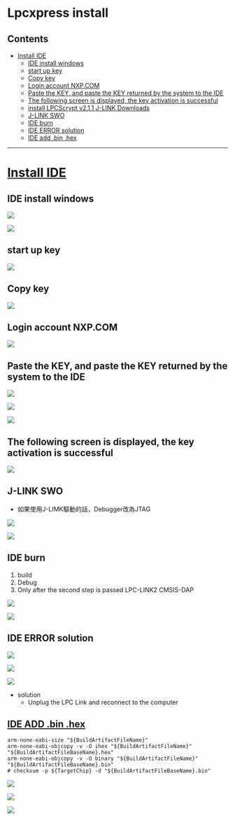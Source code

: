 # Lpcxpress install

## Contents
- [Install IDE](#Install-IDE)
  - [IDE install windows](#IDE-install-windows)
  - [start up key](#start-up-key)
  - [Copy key](#Copy-key)
  - [Login account NXP.COM](#Login-account-NXP.COM)
  - [Paste the KEY, and paste the KEY returned by the system to the IDE](#Paste-the-KEY-and-paste-the-KEY-returned-by-the-system-to-the-IDE)
  - [The following screen is displayed, the key activation is successful](#The-following-screen-is-displayed-the-key-activation-is-successful)
  - [install LPCScrypt v2.1.1 J-LINK Downloads](#install-LPCScrypt-v2.1.1-J-LINK-Downloads)
  - [J-LINK SWO](#J-LINK-SWO)
  - [IDE burn](#IDE-burn)
  - [IDE ERROR solution](#IDE-ERROR-solution)
  - [IDE add .bin .hex](#IDE-add-.bin-.hex)
---


# [Install IDE](https://www.nxp.com/)

## IDE install windows

![](001-1.JPG)
 
![](002-2.JPG)

## start up key

![](003.png)

## Copy key

![](004.png)

## Login account NXP.COM 

![](005.jpg)

## Paste the KEY, and paste the KEY returned by the system to the IDE

![](006.jpg)

![](007.jpg)

![](008.jpg)

## The following screen is displayed, the key activation is successful

![](009.jpg)

## J-LINK SWO 

* 如果使用J-LIMK驅動的話，Debugger改為JTAG

![](016.jpg)

![](017.jpg)

## IDE burn

1. build 
2. Debug
3. Only after the second step is passed LPC-LINK2 CMSIS-DAP

![](018.jpg)

![](019.jpg)

## IDE ERROR solution

![](020.jpg)

![](021.jpg)

![](022.jpg)

* solution
    * Unplug the LPC Link and reconnect to the computer

## [IDE ADD .bin .hex](https://mcuoneclipse.com/2017/03/29/mcuxpresso-ide-s-record-intel-hex-and-binary-files/)

```
arm-none-eabi-size "${BuildArtifactFileName}"
arm-none-eabi-objcopy -v -O ihex "${BuildArtifactFileName}" "${BuildArtifactFileBaseName}.hex"
arm-none-eabi-objcopy -v -O binary "${BuildArtifactFileName}" "${BuildArtifactFileBaseName}.bin"
# checksum -p ${TargetChip} -d "${BuildArtifactFileBaseName}.bin"
```

![](023.jpg)

![](024.jpg)

![](025.jpg)
